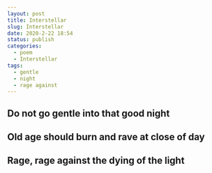 ```yaml
---
layout: post
title: Interstellar
slug: Interstellar
date: 2020-2-22 18:54
status: publish
categories: 
  - poem
  - Interstellar
tags: 
  - gentle
  - night
  - rage against
---
```


## Do not go gentle into that good night
## Old age should burn and rave at close of day
## Rage, rage against the dying of the light
